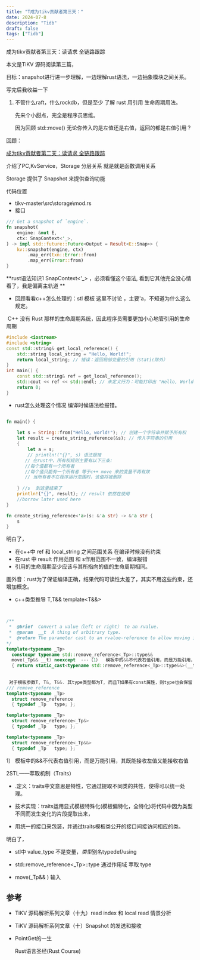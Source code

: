 ```yaml
---
title: "T成为tikv贡献者第三天："
date: 2024-07-8
description: "Tidb"
draft: false
tags: ["Tidb"] 
---
```






 成为tikv贡献者第三天：读请求 全链路跟踪



本文是TiKV 源码阅读第三篇，

目标：snapshot进行进一步理解，一边理解rust语法，一边抽象模块之间关系。



写完后我收益一下

1. 不管什么raft，什么rockdb，但是至少 了解  rust 用引用 生命周期用法。

   先来个小甜点，完全是程序员思维。

   因为回顾 std::move() 无论你传入的是左值还是右值，返回的都是右值引用？

   

   



回顾：

 [成为tikv贡献者第二天：读请求 全链路跟踪](https://asktug.com/t/topic/1029864?_gl=1*1hzzwb7*_ga*MTA4NDM3MTU5MC4xNzAzMDM2OTcz*_ga_5FQSB5GH7F*MTcyMjMzNjMzMC4zMi4xLjE3MjIzMzYzMzguMC4wLjA.)

 介绍了PC,KvService，Storage  分层关系 就是就是函数调用关系

Storage  提供了 Snapshot 来提供查询功能

代码位置

- tikv-master\src\storage\mod.rs
- 接口

~~~rust
/// Get a snapshot of `engine`.
fn snapshot(
    engine: &mut E,
    ctx: SnapContext<'_>,
) -> impl std::future::Future<Output = Result<E::Snap>> {
    kv::snapshot(engine, ctx)
        .map_err(txn::Error::from)
        .map_err(Error::from)
}
~~~







**rust语法知识1   SnapContext<'_>  ，必须看懂这个语法, 看到它其他完全没心情看了，我是偏离主轨道 **



- 回顾看看c++怎么处理的：stl 模板 这里不讨论 ，主要'a，不知道为什么这么规定。

​    C++ 没有 Rust 那样的生命周期系统，因此程序员需要更加小心地管引用的生命周期

~~~c++
#include <iostream>
#include <string>
const std::string& get_local_reference() {
    std::string local_string = "Hello, World!";
    return local_string; // 错误：返回局部变量的引用（static除外）
}
int main() {
    const std::string& ref = get_local_reference();
    std::cout << ref << std::endl; // 未定义行为：可能打印出 "Hello, World!"，也可能打印出垃圾数据
    return 0;
}

~~~



- rust怎么处理这个情况 编译时候语法检报错。

~~~rust

fn main() {
   
    let s = String::from("Hello, world!"); // 创建一个字符串并赋予所有权
    let result = create_string_reference(&s); // 传入字符串的引用
    {
        let a = s;
        // println!("{}", s) 语法报错
       // 在rust中，所有权规则主要有以下三条:
       //每个值都有一个所有者
       //每个值只能有一个所有者 等于c++ move 来的变量不再有效
       // 当所有者不在程序运行范围时，该值将被删除
   
    } //s  到这里结束了
    println!("{}", result); // result 依然在使用 
    //borrow later used here
}

fn create_string_reference<'a>(s: &'a str) -> &'a str {
    s
}

~~~



明白了， 

- 在c++中  ref 和 local_string 之间范围关系 在编译时候没有约束
- 在rust 中 result 作用范围 和 s作用范围不一致，编译报错
- 引用的生命周期至少应该与其所指向的值的生命周期相同。

画外音：rust为了保证编译正确，结果代码可读性太差了，其实不用这些约束，还增加概念。



- c++类型推导  T,T&&  template<T&&>

~~~c++


/**
 *  @brief  Convert a value（left or right） to an rvalue.
 *  @param  __t  A thing of arbitrary type.
 *  @return The parameter cast to an rvalue-reference to allow moving it.
*/
template<typename _Tp>
  constexpr typename std::remove_reference<_Tp>::type&&
  move(_Tp&& __t) noexcept  ---（1）  模板中的&&不代表右值引用，而是万能引用，其既能接收左值又能接收右值
  { return static_cast<typename std::remove_reference<_Tp>::type&&>(__t); } -----（2）
  
 
 对于模板参数T, T&, T&&. 其type类型都为T, 而且T如果有const属性，则type也会保留     
/// remove_reference
template<typename _Tp>
  struct remove_reference
  { typedef _Tp   type; };

template<typename _Tp>
  struct remove_reference<_Tp&>
  { typedef _Tp   type; };

template<typename _Tp>
  struct remove_reference<_Tp&&>
  { typedef _Tp   type; };


~~~

1）  模板中的&&不代表右值引用，而是万能引用，其既能接收左值又能接收右值

2STL——萃取机制（Traits）

- .定义：traits中文意思是特性，它通过提取不同类的共性，使得可以统一处理。

- 技术实现：traits运用显式模板特殊化(模板偏特化，全特化)将代码中因为类型不同而发生变化的片段提取出来，
- 用统一的接口来包装，并通过traits模板类公开的接口间接访问相应的类。



明白了，

- stl中   value_type  不是变量，*类型*别名typedef/using 

- std::remove_reference<_Tp>::type 通过作用域 萃取 type

-  move(_Tp&& ) 输入

  





## 参考

- TiKV 源码解析系列文章（十九）read index 和 local read 情景分析

- TiKV 源码解析系列文章（十）Snapshot 的发送和接收

- PointGet的一生

  Rust语言圣经(Rust Course)
